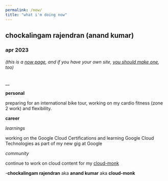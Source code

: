 ```yaml
---
permalink: /now/
title: "what i'm doing now"
---
```



##  chockalingam rajendran (anand kumar)
### apr 2023

###### (this is a [now page](https://nownownow.com/about), and if you have your own site, [you should make one](https://nownownow.com/about), too)


__


**personal**

preparing for an international bike tour, working on my cardio fitness (zone 2 work) and flexibility. 


**career**

*learnings*

working on the Google Cloud Certifications and learning Google Cloud Technologies as part of my new gig at Google


*community* 

continue to work on cloud content for my [cloud-monk](https://www.cloud-monk.com/video)





 -**chockalingam rajendran** aka **anand kumar** aka  **cloud-monk**

